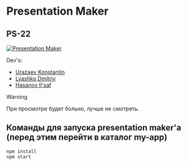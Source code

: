 # Presentation Maker
## PS-22

[![Presentation Maker](https://77.img.avito.st/image/1/zBcbkra_YP41M7D9D_XxQf4xZvSlkWFErzFi-q-pYC6sMQ)](https://docs.google.com/document/d/10EWuftunmVMHsUgF_VAgH4s31zLBPSf5_SodmoB8iJw/edit)

Dev's:
- [Urazaev Konstantin](https://github.com/Exorcistee)
- [Lyashko Dmitriy](https://github.com/KREeDo5)
- [Hasanov Il'saf](https://github.com/IlsafCreator)
> [!WARNING]
> При просмотре будет больно, лучше не смотреть.

## Команды для запуска presentation maker'а (перед этим перейти в каталог my-app)
```
npm install
npm start
```

